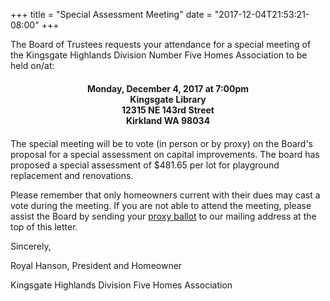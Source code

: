 +++
title = "Special Assessment Meeting"
date = "2017-12-04T21:53:21-08:00"
+++

The Board of Trustees requests your attendance for a special meeting of the Kingsgate Highlands Division Number Five Homes Association to be held on/at:

<div style="text-align: center; font-weight: bold; margin-top: 20px; margin-bottom: 20px;">
Monday, December 4, 2017 at 7:00pm<br />
Kingsgate Library<br />
12315 NE 143rd Street<br />
Kirkland WA 98034<br />
</div>


The special meeting will be to vote (in person or by proxy) on the Board's proposal for a special assessment on capital improvements. The board has proposed a special assessment of $481.65 per lot for playground replacement and renovations.

Please remember that only homeowners current with their dues may cast a vote during the meeting. If you are not able to attend the meeting, please assist the Board by sending your [proxy ballot](/pdf/playground/2017-special-assessment-vote.pdf) to our mailing address at the top of this letter.

Sincerely,

Royal Hanson, President and Homeowner

Kingsgate Highlands Division Five Homes Association


